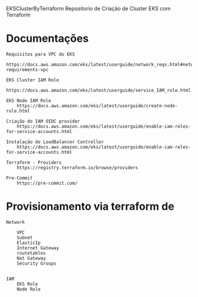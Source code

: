 EKSClusterByTerraform
Repositorio de Criação de Cluster EKS com Terraform

# Documentações
    Requisitos para VPC do EKS
        https://docs.aws.amazon.com/eks/latest/userguide/network_reqs.html#network-requirements-vpc

    EKS Cluster IAM Role
        https://docs.aws.amazon.com/eks/latest/userguide/service_IAM_role.html
    
    EKS Node IAM Role
        https://docs.aws.amazon.com/eks/latest/userguide/create-node-role.html

    Criação do IAM OIDC provider
        https://docs.aws.amazon.com/eks/latest/userguide/enable-iam-roles-for-service-accounts.html

    Instalação do LoadBalancer Controller
        https://docs.aws.amazon.com/eks/latest/userguide/enable-iam-roles-for-service-accounts.html

    Terraform - Providers
        https://registry.terraform.io/browse/providers
    
    Pre-Commit
        https://pre-commit.com/

# Provisionamento via terraform de 
    Network

        VPC
        Subnet
        ElasticIp
        Internet Gateway
        routetables
        Nat Gateway
        Security Groups

    
    IAM
        EKS Role
        Node Role

    
